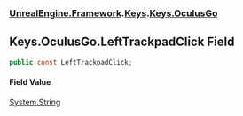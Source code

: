 ### [UnrealEngine.Framework](./UnrealEngine-Framework.md 'UnrealEngine.Framework').[Keys](./Keys.md 'UnrealEngine.Framework.Keys').[Keys.OculusGo](./Keys-OculusGo.md 'UnrealEngine.Framework.Keys.OculusGo')
## Keys.OculusGo.LeftTrackpadClick Field
  
```csharp
public const LeftTrackpadClick;
```
#### Field Value
[System.String](https://docs.microsoft.com/en-us/dotnet/api/System.String 'System.String')  
